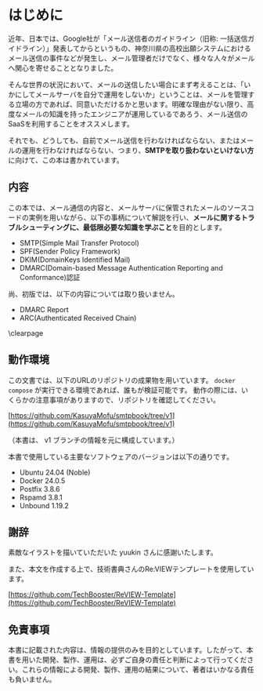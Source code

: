 # はじめに

近年、日本では、Google社が「メール送信者のガイドライン（旧称: 一括送信ガイドライン）」発表してからというもの、神奈川県の高校出願システムにおけるメール送信の事件などが発生し、メール管理者だけでなく、様々な人々がメールへ関心を寄せることとなりました。

そんな世界の状況において、メールの送信したい場合にまず考えることは、「いかにしてメールサーバを自分で運用をしないか」ということは、メールを管理する立場の方であれば、同意いただけるかと思います。明確な理由がない限り、高度なメールの知識を持ったエンジニアが運用しているであろう、メール送信のSaaSを利用することをオススメします。

それでも、どうしても、自前でメール送信を行わなければならない、またはメールの運用を行わなければならない、つまり、**SMTPを取り扱わないといけない方**に向けて、この本は書かれています。

## 内容

この本では、メール通信の内容と、メールサーバに保管されたメールのソースコードの実例を用いながら、以下の事柄について解説を行い、**メールに関するトラブルシューティングに、最低限必要な知識を学ぶこと**を目的とします。

- SMTP(Simple Mail Transfer Protocol)
- SPF(Sender Policy Framework)
- DKIM(DomainKeys Identified Mail)
- DMARC(Domain-based Message Authentication Reporting and Conformance)認証

尚、初版では、以下の内容については取り扱いません。

- DMARC Report
- ARC(Authenticated Received Chain)

\clearpage

## 動作環境

この文書では、以下のURLのリポジトリの成果物を用いています。 `docker compose` が実行できる環境であれば、誰もが検証可能です。 動作の際には、いくらかの注意事項がありますので、リポジトリを確認してください。

[https://github.com/KasuyaMofu/smtpbook/tree/v1](https://github.com/KasuyaMofu/smtpbook/tree/v1)

（本書は、 v1 ブランチの情報を元に構成しています。）

本書で使用している主要なソフトウェアのバージョンは以下の通りです。

- Ubuntu 24.04 (Noble)
- Docker 24.0.5
- Postfix 3.8.6
- Rspamd 3.8.1
- Unbound 1.19.2

## 謝辞

素敵なイラストを描いていただいた yuukin さんに感謝いたします。

また、本文を作成する上で、技術書典さんのRe:VIEWテンプレートを使用しています。

[https://github.com/TechBooster/ReVIEW-Template](https://github.com/TechBooster/ReVIEW-Template)

## 免責事項

本書に記載された内容は、情報の提供のみを目的としています。したがって、本書を用いた開発、製作、運用は、必ずご自身の責任と判断によって行ってください。これらの情報による開発、製作、運用の結果について、著者はいかなる責任も負いません。